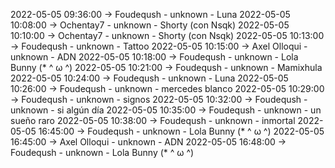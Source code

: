 2022-05-05 09:36:00 -> Foudeqush - unknown - Luna
2022-05-05 10:08:00 -> Ochentay7 - unknown - Shorty (con Nsqk)
2022-05-05 10:10:00 -> Ochentay7 - unknown - Shorty (con Nsqk)
2022-05-05 10:13:00 -> Foudeqush - unknown - Tattoo
2022-05-05 10:15:00 -> Axel Olloqui - unknown - ADN
2022-05-05 10:18:00 -> Foudeqush - unknown - Lola Bunny (* ^ ω ^)
2022-05-05 10:21:00 -> Foudeqush - unknown - Mamixhula
2022-05-05 10:24:00 -> Foudeqush - unknown - Luna
2022-05-05 10:26:00 -> Foudeqush - unknown - mercedes blanco
2022-05-05 10:29:00 -> Foudeqush - unknown - signos
2022-05-05 10:32:00 -> Foudeqush - unknown - si algún día
2022-05-05 10:35:00 -> Foudeqush - unknown - un sueño raro
2022-05-05 10:38:00 -> Foudeqush - unknown - inmortal
2022-05-05 16:45:00 -> Foudeqush - unknown - Lola Bunny (* ^ ω ^)
2022-05-05 16:45:00 -> Axel Olloqui - unknown - ADN
2022-05-05 16:48:00 -> Foudeqush - unknown - Lola Bunny (* ^ ω ^)
